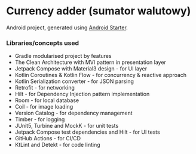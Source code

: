 # **Currency adder (sumator walutowy)**

Android project, generated using [Android Starter](https://github.com/krzdabrowski/android-starter-2022).

### **Libraries/concepts used**

* Gradle modularised project by features
* The Clean Architecture with MVI pattern in presentation layer
* Jetpack Compose with Material3 design - for UI layer
* Kotlin Coroutines & Kotlin Flow - for concurrency & reactive approach
* Kotlin Serialization converter - for JSON parsing
* Retrofit - for networking
* Hilt - for Dependency Injection pattern implementation
* Room - for local database
* Coil - for image loading
* Version Catalog - for dependency management
* Timber - for logging
* JUnit5, Turbine and MockK - for unit tests
* Jetpack Compose test dependencies and Hilt - for UI tests
* GitHub Actions - for CI/CD
* KtLint and Detekt - for code linting

